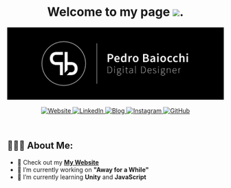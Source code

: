 <h1 align="center">Welcome to my page
  <img src="https://steamuserimages-a.akamaihd.net/ugc/919162814702621082/4DDBE5B38A3ABE0C8BC2C4774C2710C329B1C689/" width="50px">.
</h1>

<div align="center">
  <img src ="/banner.jpg" />
 </div>

<p align="center">
  <a href="https://designpbs.github.io/" target="_blank">
    <img alt="Website" src="https://img.shields.io/badge/design.pbs-9146FF.svg?&style=for-the-badge&logo=appveyor&logoColor=white" height="30px" />
  </a>
  <a href="https://www.linkedin.com/in/pedro-baiocchi/" target="_blank">
    <img alt="LinkedIn" src="https://img.shields.io/badge/linkedin-%230077B5.svg?&style=for-the-badge&logo=linkedin&logoColor=white"  height="30px"/>
  </a> 
  <a href="https://designpbs.github.io/blog" target="_blank">
    <img alt="Blog" src="https://img.shields.io/badge/Blog-0A0A0A?style=for-the-badge&logo=dev.to&logoColor=white"  height="30px"/>
  </a> 
  <a href="https://www.instagram.com/design.pbs/" target="_blank">
    <img alt="Instagram" src="https://img.shields.io/badge/Instagram-E4405F?style=for-the-badge&logo=instagram&logoColor=white"  height="30px"/>
  </a>
  <a href="https://designpbs.github.io/">
    <img alt="GitHub" src="https://img.shields.io/badge/GitHub-100000?style=for-the-badge&logo=github&logoColor=white" height="30px">
  </a>
</p>

<br/>

## 👨🏻‍💻 About Me:

- 💎 Check out my **[My Website](https://designpbs.github.io/)**
- 🔭 I’m currently working on **"Away for a While"**
- 🌱 I’m currently learning **Unity** and **JavaScript**
<!--
- 👯 I’m looking to collaborate on ...
- 🤔 I’m looking for help with ...
- 💬 Ask me about ...
- 📫 How to reach me: ...
-->
